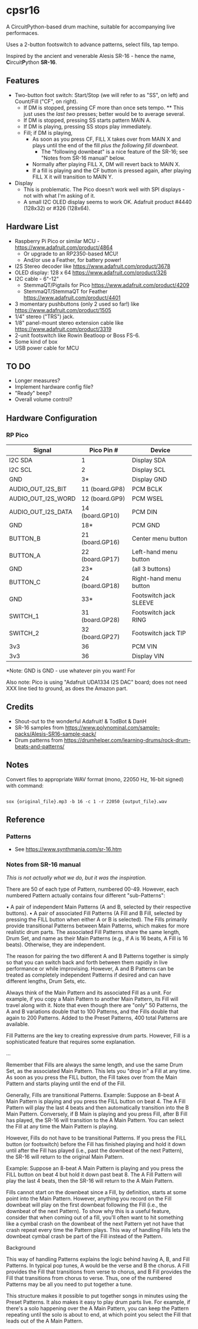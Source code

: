 # cpsr16

A CircuitPython-based drum machine, suitable for accompanying live performaces. 

Uses a 2-button footswitch to advance patterns, select fills, tap tempo.

Inspired by the ancient and venerable Alesis SR-16 - hence the name, <b>C</b>ircuit<b>P</b>ython <b>SR-16</b>.


## Features
 * Two-button foot switch: Start/Stop (we will refer to as "SS", on left) and Count/Fill ("CF", on right).
   * If DM is stopped, pressing CF more than once sets tempo.
     ** This just uses the *last two* presses; better would be to average several.
   * If DM is stopped, pressing SS starts pattern MAIN A.
   * If DM is playing, pressing SS stops play immediately.
   * Fill; if DM is playing,
     * As soon as you press CF, FILL X takes over from MAIN X and plays until the end of the fill *plus the following fill downbeat*.
       * The "following downbeat" is a nice feature of the SR-16; see "Notes from SR-16 manual" below.
     * Normally after playing FILL X, DM will revert back to MAIN X.
     * If a fill is playing and the CF button is pressed again, after playing FILL X it will transition to MAIN Y.
  * Display
    * This is problematic. The Pico doesn't work well with SPI displays - not with what I'm asking of it.
    * A small I2C OLED display seems to work OK. Adafruit product #4440 (128x32) or #326 (128x64).


## Hardware List
  * Raspberry Pi Pico or similar MCU - https://www.adafruit.com/product/4864
    * Or upgrade to an RP2350-based MCU!
    * And/or use a Feather, for battery power!
  * I2S Stereo decoder like https://www.adafruit.com/product/3678
  * OLED display: 128 x 64 https://www.adafruit.com/product/326
  * I2C cable - 6"-12"
    * StemmaQT/Pigtails for Pico https://www.adafruit.com/product/4209
    * StemmaQT/StemmaQT for Feather https://www.adafruit.com/product/4401
  * 3 momentary pushbuttons (only 2 used so far!) like https://www.adafruit.com/product/1505
  * 1/4" stereo ("TRS") jack.
  * 1/8" panel-mount stereo extension cable like https://www.adafruit.com/product/3319
  * 2-unit footswitch like Rowin Beatloop or Boss FS-6.
  * Some kind of box
  * USB power cable for MCU


## TO DO
  * Longer measures?
  * Implement hardware config file?
  * "Ready" beep?
  * Overall volume control?


## Hardware Configuration

### RP Pico
| Signal   | Pico Pin # | Device |
| -------- | -- | ------- |
| I2C SDA  | 1  | Display SDA |
| I2C SCL  | 2  | Display SCL |
| GND      | 3*  | Display GND |
| AUDIO_OUT_I2S_BIT  | 11 (board.GP8)  |  PCM BCLK |
| AUDIO_OUT_I2S_WORD | 12 (board.GP9)  |  PCM WSEL |
| AUDIO_OUT_I2S_DATA | 14 (board.GP10) |  PCM DIN  |
| GND      | 18* |  PCM GND |
| BUTTON_B | 21 (board.GP16) | Center menu button |
| BUTTON_A | 22 (board.GP17) | Left-hand menu button |
| GND      | 23*             | (all 3 buttons)
| BUTTON_C | 24 (board.GP18) | Right-hand menu button |
| GND      | 33* | Footswitch jack SLEEVE |
| SWITCH_1 | 31 (board.GP28) | Footswitch jack RING |
| SWITCH_2 | 32 (board.GP27) | Footswitch jack TIP |
| 3v3      | 36 |  PCM VIN |
| 3v3      | 36 | Display VIN |

*Note: GND is GND - use whatever pin you want! For 

Also note: Pico is using "Adafruit UDA1334 I2S DAC" board; does not need XXX line tied to ground, as does the Amazon part.


## Credits
* Shout-out to the wonderful Adafruit! & TodBot & DanH
* SR-16 samples from https://www.polynominal.com/sample-packs/Alesis-SR16-sample-pack/
* Drum patterns from https://drumhelper.com/learning-drums/rock-drum-beats-and-patterns/


## Notes
Convert files to appropriate WAV format (mono, 22050 Hz, 16-bit signed) with command:

<code>
sox {original_file}.mp3 -b 16 -c 1 -r 22050 {output_file}.wav
</code>


## Reference
### Patterns
 * See https://www.synthmania.com/sr-16.htm

### Notes from SR-16 manual
*This is not actually what we do, but it was the inspiration.*

There are 50 of each type of Pattern, numbered 00-49. However, each numbered Pattern
actually contains four different "sub-Patterns":

• A pair of independent Main Patterns (A and B, selected by their respective buttons).
• A pair of associated Fill Patterns (A Fill and B Fill, selected by pressing the FILL button when
either A or B is selected). The Fills primarily provide transitional Patterns between Main
Patterns, which makes for more realistic drum parts. The associated Fill Patterns share the
same length, Drum Set, and name as their Main Patterns (e.g., if A is 16 beats, A Fill is 16
beats). Otherwise, they are independent.

The reason for pairing the two different A and B Patterns together is simply so that you can
switch back and forth between them rapidly in live performance or while improvising.
However, A and B Patterns can be treated as completely independent Patterns if desired and
can have different lengths, Drum Sets, etc.

Always think of the Main Pattern and its associated Fill as a unit. For example, if you copy a
Main Pattern to another Main Pattern, its Fill will travel along with it.
Note that even though there are "only" 50 Patterns, the A and B variations double that to 100
Patterns, and the Fills double that again to 200 Patterns. Added to the Preset Patterns, 400
total Patterns are available.

Fill Patterns are the key to creating expressive drum parts. However, Fill is a sophisticated
feature that requires some explanation.

...

Remember that Fills are always the same length, and use the same Drum Set, as the
associated Main Pattern. This lets you "drop in" a Fill at any time. As soon as you press the
FILL button, the Fill takes over from the Main Pattern and starts playing until the end of the Fill.

Generally, Fills are transitional Patterns. Example: Suppose an 8-beat A Main Pattern is
playing and you press the FILL button on beat 4. The A Fill Pattern will play the last 4 beats
and then automatically transition into the B Main Pattern. Conversely, if B Main is playing and
you press Fill, after B Fill has played, the SR-16 will transition to the A Main Pattern. You can
select the Fill at any time the Main Pattern is playing.

However, Fills do not have to be transitional Patterns. If you press the FILL button (or
footswitch) before the Fill has finished playing and hold it down until after the Fill has played
(i.e., past the downbeat of the next Pattern), the SR-16 will return to the original Main Pattern.

Example: Suppose an 8-beat A Main Pattern is playing and you press the FILL button on beat
4 but hold it down past beat 8. The A Fill Pattern will play the last 4 beats, then the SR-16 will
return to the A Main Pattern.

Fills cannot start on the downbeat since a Fill, by definition, starts at some point into the Main
Pattern. However, anything you record on the Fill downbeat will play on the first downbeat
following the Fill (i.e., the downbeat of the next Pattern). To show why this is a useful feature,
consider that when coming out of a fill, you'll often want to hit something like a cymbal crash
on the downbeat of the next Pattern yet not have that crash repeat every time the Pattern
plays. This way of handling Fills lets the downbeat cymbal crash be part of the Fill instead of
the Pattern.

Background 

This way of handling Patterns explains the logic behind having A, B, and Fill Patterns. In typical
pop tunes, A would be the verse and B the chorus. A Fill provides the Fill that transitions from verse
to chorus, and B Fill provides the Fill that transitions from chorus to verse. Thus, one of the 
numbered Patterns may be all you need to put together a tune.

This structure makes it possible to put together songs in minutes using the Preset Patterns. It also
makes it easy to play drum parts live. For example, if there's a solo happening over the A Main
Pattern, you can keep the Pattern repeating until the solo is about to end, at which point you
select the Fill that leads out of the A Main Pattern.


